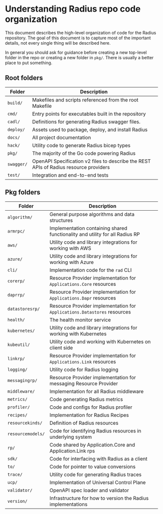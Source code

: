 # Understanding Radius repo code organization

This document describes the high-level organization of code for the Radius repository. The goal of this document is to capture most of the important details, not every single thing will be described here.

In general you should ask for guidance before creating a new top-level folder in the repo or creating a new folder in `pkg/`. There is usually a better place to put something.

## Root folders

| Folder     | Description                                                                           |
| ---------- | --------------------------------------------------------------------------------------|
| `build/`   | Makefiles and scripts referenced from the root Makefile                               |
| `cmd/`     | Entry points for executables built in the repository                                  |
| `cadl/`    | Definitions for generating Radius swagger files.                                      |
| `deploy/`  | Assets used to package, deploy, and install Radius                                    |
| `docs/`    | All project documentation                                                             |
| `hack/`    | Utility code to generate Radius bicep types                                           | 
| `pkg/`     | The majority of the Go code powering Radius                                           |
| `swagger/` | OpenAPI Specification v2 files to describe the REST APIs of Radius resource providers |
| `test/`    | Integration and end-to-end tests                                                      |


## Pkg folders

| Folder            | Description                                                                             |
| ----------------- | --------------------------------------------------------------------------------------- |
| `algorithm/`      | General purpose algorithms and data structures                                          |
| `armrpc/`         | Implementation containing shared functionality and utility for all Radius RP            |
| `aws/`            | Utility code and library integrations for working with AWS                              |
| `azure/`          | Utility code and library integrations for working with Azure                            |
| `cli/`            | Implementation code for the `rad` CLI                                                   |
| `corerp/`         | Resource Provider implementation for `Applications.Core` resources                      |
| `daprrp/`         | Resource Provider implementation for `Applications.Dapr` resources                      |
| `datastoresrp/`   | Resource Provider implementation for `Applications.Datastores` resources                |
| `health/`         | The health monitor service                                                              |
| `kubernetes/`     | Utility code and library integrations for working with Kubernetes                       |
| `kubeutil/`       | Utility code and working with Kubernetes on client side                                 |
| `linkrp/`         | Resource Provider implementation for `Applications.Link` resources                      |
| `logging/`        | Utility code for Radius logging                                                         |
| `messagingrp/`    | Resource Provider implementation for messaging Resource Provider                        |
| `middleware/`     | Implementation for all Radius middleware                                                |
| `metrics/`        | Code generating Radius metrics                                                          |
| `profiler/`       | Code and configs for Radius profiler                                                    |
| `recipes/`        | Implementation for Radius Recipes                                                       |
| `resourcekinds/`  | Definition of Radius resources                                                          |
| `resourcemodels/` | Code for identifying Radius resources in underlying system                              |
| `rp/`             | Code shared by Application.Core and Application.Link rps                                |
| `sdk/`            | Code for interfacing with Radius as a client                                            |
| `to/`             | Code for pointer to value conversions                                                   |
| `trace/`          | Utility code for generating Radius traces                                               |
| `ucp/`            | Implementation of Universal Control Plane                                               |
| `validator/`      | OpenAPI spec loader and validator                                                       |
| `version/`        | Infrastructure for how to version the Radius implementations                            |